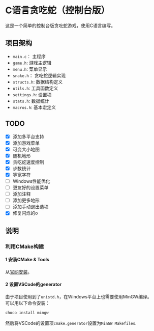 # C语言贪吃蛇（控制台版）

这是一个简单的控制台版贪吃蛇游戏，使用C语言编写。

## 项目架构

- `main.c`： 主程序
- `game.h`: 游戏主逻辑
- `menu.h`: 菜单显示
- `snake.h`： 贪吃蛇逻辑实现
- `structs.h`: 数据结构定义
- `utils.h`: 工具函数定义
- `settings.h`: 设置项
- `stats.h`: 数据统计
- `macros.h`: 基本宏定义

## TODO
- [x] 添加多平台支持
- [x] 添加游戏菜单
- [x] 可变大小地图
- [x] 随机地形
- [x] 贪吃蛇速度控制
- [x] 步数统计
- [x] 等宽字符
- [ ] Windows性能优化
- [ ] 更友好的设置菜单
- [ ] 添加注释
- [ ] 添加更多地形
- [ ] 添加手动退出选项
- [x] 修复闪烁的o

## 说明

### 利用CMake构建

#### 1 安装CMake & Tools

从[官网安装](https://cmake.org/download/)。

#### 2 设置VSCode的generator

由于项目使用到了`unistd.h`，在Windows平台上也需要使用MinGW编译。  
可以用以下命令安装：
```bash
choco install mingw
```

然后将VSCode的设置项`cmake.generator`设置为`MinGW Makefiles`.

